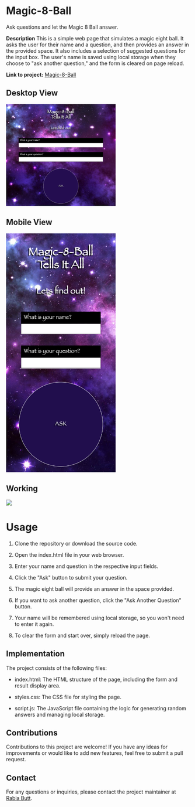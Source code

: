 # Magic-8-Ball
Ask questions and let the Magic 8 Ball answer.

**Description**  This is a simple web page that simulates a magic eight ball. It asks the user for their name and a question, and then provides an answer in the provided space. It also includes a selection of suggested questions for the input box. The user's name is saved using local storage when they choose to "ask another question," and the form is cleared on page reload.

**Link to project:** [Magic-8-Ball](https://ask-the-magic-8-ball.netlify.app/)

## Desktop View

<img src="/ask-the-magic-8-ball.netlify.app_.png" width="300px">

## Mobile View
<img src="/ask-the-magic-8-ball.netlify.app_(iPhone 12 Pro).png" width="300px">

## Working

<img src="https://github.com/RabiaRB/Magic-8-Ball/assets/58439957/1fd34472-cb0b-45d3-9e64-06cc79cf6c12" width="300px">

# Usage

1. Clone the repository or download the source code.

2. Open the index.html file in your web browser.

3. Enter your name and question in the respective input fields.

4. Click the "Ask" button to submit your question.

5. The magic eight ball will provide an answer in the space provided.

6. If you want to ask another question, click the "Ask Another Question" button.

7. Your name will be remembered using local storage, so you won't need to enter it again.

8. To clear the form and start over, simply reload the page.


## Implementation

The project consists of the following files:

- index.html: The HTML structure of the page, including the form and result display area.

- styles.css: The CSS file for styling the page.

- script.js: The JavaScript file containing the logic for generating random answers and managing local storage.


## Contributions

Contributions to this project are welcome! If you have any ideas for improvements or would like to add new features, feel free to submit a pull request.

## Contact

For any questions or inquiries, please contact the project maintainer at [Rabia Butt](mailto:air.bay.x@gmail.com?subject=[GitHub]%20Source%20Han%20Sans).
